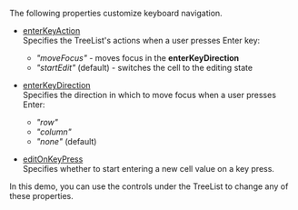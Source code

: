 The following properties customize keyboard navigation.
<!--split-->
 
- [enterKeyAction](/Documentation/ApiReference/UI_Components/dxTreeList/Configuration/keyboardNavigation/#enterKeyAction)    
Specifies the TreeList's actions when a user presses Enter key: 
 
    - *"moveFocus"* - moves focus in the **enterKeyDirection**
    - *"startEdit"* (default) - switches the cell to the editing state
 
- [enterKeyDirection](/Documentation/ApiReference/UI_Components/dxTreeList/Configuration/keyboardNavigation/#enterKeyDirection)     
Specifies the direction in which to move focus when a user presses Enter:
    - *"row"*
    - *"column"*
    - *"none"* (default)
 
- [editOnKeyPress](/Documentation/ApiReference/UI_Components/dxTreeList/Configuration/keyboardNavigation/#editOnKeyPress)    
Specifies whether to start entering a new cell value on a key press.

In this demo, you can use the controls under the TreeList to change any of these properties.
